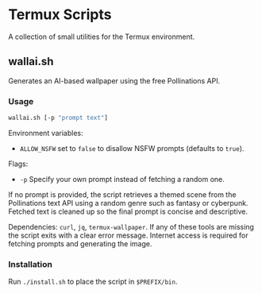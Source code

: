 # Termux Scripts

A collection of small utilities for the Termux environment.

## wallai.sh

Generates an AI-based wallpaper using the free Pollinations API.

### Usage
```bash
wallai.sh [-p "prompt text"]
```

Environment variables:
- `ALLOW_NSFW` set to `false` to disallow NSFW prompts (defaults to `true`).

Flags:
- `-p` Specify your own prompt instead of fetching a random one.

If no prompt is provided, the script retrieves a themed scene from the
Pollinations text API using a random genre such as fantasy or cyberpunk.
Fetched text is cleaned up so the final prompt is concise and descriptive.

Dependencies: `curl`, `jq`, `termux-wallpaper`.
If any of these tools are missing the script exits with a clear error
message. Internet access is required for fetching prompts and generating
the image.

### Installation
Run `./install.sh` to place the script in `$PREFIX/bin`.
